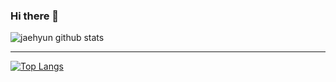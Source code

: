 ### Hi there 👋

![jaehyun github stats](https://github-readme-stats.vercel.app/api?username=vljh246v&bg_color=30,e96443,904e95&title_color=fff&text_color=fff)

---

[![Top Langs](https://github-readme-stats.vercel.app/api/top-langs/?username=vljh246v)](https://github.com/anuraghazra/github-readme-stats)
